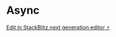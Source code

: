 # Async

[Edit in StackBlitz next generation editor ⚡️](https://stackblitz.com/~/github.com/Chonkz90/Async)